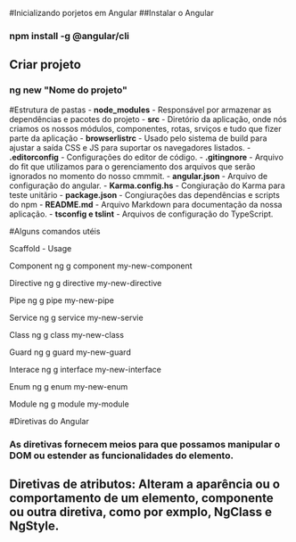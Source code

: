 #Inicializando porjetos em Angular
##Instalar o Angular
### npm install -g @angular/cli

## Criar projeto
### ng new "Nome do projeto"

#Estrutura de pastas 
    - **node_modules** - Responsável por armazenar as dependências e pacotes do projeto
    - **src** - Diretório da aplicação, onde nós criamos os nossos módulos, componentes, rotas, srviços e tudo que fizer parte da aplicação
    - **browserlistrc** - Usado pelo sistema de build para ajustar a saída CSS e JS para suportar os navegadores listados.
    - **.editorconfig** - Configurações do editor de código.
    - **.gitingnore** - Arquivo do fit que utilizamos para o gerenciamento dos arquivos que serão ignorados no momento do nosso cmmmit.
    - **angular.json** - Arquivo de configuração do angular.
    - **Karma.config.hs** - Congiuração do Karma para teste unitãrio
    - **package.json** - Congiurações das dependências e scripts do npm
    - **README.md** - Arquivo Markdown para documentação da nossa aplicação.
    - **tsconfig e tslint** - Arquivos de configuração do TypeScript.

#Alguns comandos utéis

Scaffold    -   Usage

Component       ng g component my-new-component

Directive       ng g directive my-new-directive

Pipe            ng g pipe my-new-pipe

Service         ng g service my-new-servie

Class           ng g class my-new-class

Guard           ng g guard my-new-guard

Interace        ng g interface my-new-interface

Enum            ng g enum my-new-enum

Module          ng g module my-module


#Diretivas do Angular

### As diretivas fornecem meios para que possamos manipular o DOM ou estender as funcionalidades do elemento.

## Diretivas de atributos: Alteram a aparência ou o comportamento de um elemento, componente ou outra diretiva, como por exmplo, **NgClass** e **NgStyle**.